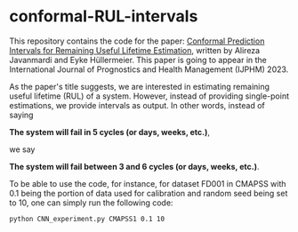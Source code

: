 # conformal-RUL-intervals

This repository contains the code for the paper: [Conformal Prediction Intervals for Remaining Useful Lifetime
Estimation](https://arxiv.org/pdf/2212.14612.pdf),
written by Alireza Javanmardi and Eyke Hüllermeier.
This paper is going to appear in the International Journal of Prognostics and Health Management (IJPHM) 2023.

As the paper's title suggests, we are interested in estimating remaining useful lifetime (RUL) of a system. However, instead of providing single-point estimations, we provide intervals as output. In other words, instead of saying 

**The system will fail in $5$ cycles (or days, weeks, etc.)**, 

we say

**The system will fail between $3$ and $6$ cycles (or days, weeks, etc.)**.

To be able to use the code, for instance, for dataset FD001 in CMAPSS with 0.1 being the portion of data used for calibration and random seed being set to 10, one can simply run the following code:

`python CNN_experiment.py CMAPSS1 0.1 10`
